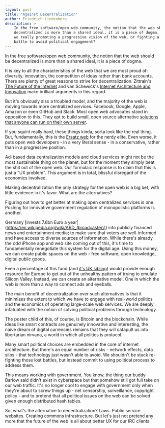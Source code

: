 ```yaml
---
layout: post
title: "Against Decentralization"
author: Friedrich Lindenberg
description: >
    In the free software/open web community, the notion that the web should be
    decentralized is more than a shared ideal, it is a piece of dogma. But are
    we really promoting a progressive vision of the web, or fighting a losing
    battle to avoid political engagement?
---
```


In the free software/open web community, the notion that the web should be
decentralized is more than a shared ideal, it is a piece of dogma.

It is key to all the characteristics of the web that we are most proud of:
diversity, innovation, the competition of ideas rather than bank accounts.
There are plenty of great reasons to strive for decentralization. Zittrain's
[The Future of the Internet](https://en.wikipedia.org/wiki/The_Future_of_the_Internet) and van Schewick's [Internet Architecture and Innovation](http://netarchitecture.org/) make brilliant arguments in this regard.

But it's obviously also a troubled model, and the majority of the web is moving
towards more centralized services. Facebook, Google, Apple, Amazon or even
GitHub and Slack. Most open web advocates stand in opposition to this. They opt
to build small, open source alternative [solutions that anyone can run on their
own server](https://sandstorm.io/).

If you squint really hard, these things kinda, sorta look like the
real thing. But, fundamentally, this is the [Ersatz web](https://en.wikipedia.org/wiki/Ersatz_good) for the nerdy elite. Even worse, it puts open web developers - in a very
literal sense - in a conservative, rather than in a progressive position.

Ad-based data centralization models and cloud services might not be the most
sustainable thing on the planet, but for the moment they simply beat the shit
out of the open web. Our formulaic response is to claim that this is just a
"UX problem". This argument is in total, blissful disregard of the economics
involved.

Making decentralization the only strategy for the open web is a big bet, with
little evidence in it's favor. What are the alternatives?

Figuring out how to get better at making open centralized services is one.
Pushing for innovative government regulation of monopolistic platforms is
another.

Germany [invests 7.6bn Euro a year](https://en.wikipedia.org/wiki/ARD_(broadcaster\))
into publicly financed news and entertainment media; to make sure that voters
are well-informed and have access to diverse sources of information. While
there's already the odd iPhone app and web site coming out of this, it's time
to fundamentally renegotiate this system for the digital age. Using this money,
we can create public spaces on the web - free software, open knowledge, digital
public goods.

Even a percentage of this fund (and [it's UK sibling](https://www.mysociety.org/2014/10/16/its-time-to-talk-about-digital-public-service-corporations/)) would provide enough
resource for Europe to get out of the unhealthy pattern of trying to emulate
Silicon Valley. Instead, we can create an alternative model. One in which
the web is more than a way to connect ads and eyeballs.

The main benefit of decentralization over such alternatives is that it
minimizes the extent to which we have to engage with real-world politics and
the economics of operating large-scale web services. We are deeply infatuated
with the notion of solving political problems through technology.

The poster child of this, of course, is Bitcoin and the blockchain. While ideas
like smart contracts are genuinely innovative and interesting, the naive dream
of digital currencies remains that they will catapult us into libertarian
nirvana, a world in which all politics is protocol.

Many smart political choices are embedded in the core of internet architecture.
But there's an equal number of risks - network effects, data silos - that
technology just wasn't able to avoid. We shouldn't be stuck re-fighting those
lost battles, but instead commit to using political process to address them.

This means working with government. You know, the thing our buddy Barlow said
didn't exist in cyberspace but that somehow still got full take on our web
traffic. It's no longer cool to engage with government only when they're about
to screw things up - net censorship, surveillance, copyright policy - and to
pretend that all political issues on the web can be solved given enough
distributed hash tables.

So, what's the alternative to decentralization? Laws. Public service websites.
Creating commons infrastructure. But let's just not pretend any more that the
future of the web is all about better UX for our IRC clients.
